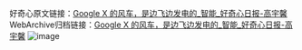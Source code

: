 好奇心原文链接：[Google X 的风车，是边飞边发电的_智能_好奇心日报-高宇馨](https://www.qdaily.com/articles/7520.html)
WebArchive归档链接：[Google X 的风车，是边飞边发电的_智能_好奇心日报-高宇馨](http://web.archive.org/web/20190623172434/https://www.qdaily.com/articles/7520.html)
![image](http://ww3.sinaimg.cn/large/007d5XDply1g3wjjxpc5ij30u036f1kx)
